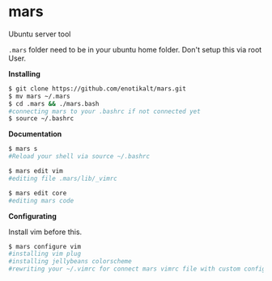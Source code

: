 # mars
Ubuntu server tool

`.mars` folder need to be in your ubuntu home folder. Don't setup this via root User.

**Installing**
```bash
$ git clone https://github.com/enotikalt/mars.git
$ mv mars ~/.mars
$ cd .mars && ./mars.bash
#connecting mars to your .bashrc if not connected yet
$ source ~/.bashrc
```

**Documentation**
```bash
$ mars s
#Reload your shell via source ~/.bashrc
```

```bash
$ mars edit vim
#editing file .mars/lib/_vimrc
```
```bash
$ mars edit core
#editing mars code
```

**Configurating**

Install vim before this.
```bash
$ mars configure vim
#installing vim plug
#installing jellybeans colorscheme
#rewriting your ~/.vimrc for connect mars vimrc file with custom configuration
```
